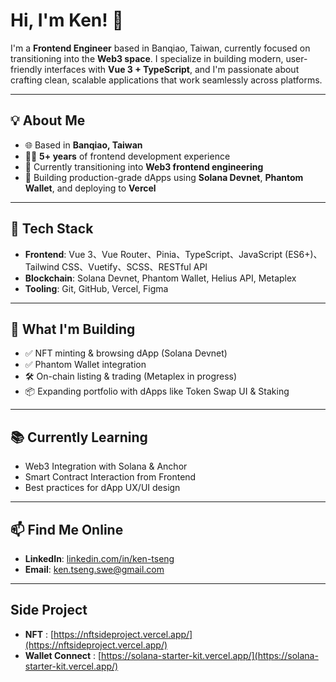# Hi, I'm Ken! 👋

I'm a **Frontend Engineer** based in Banqiao, Taiwan, currently focused on transitioning into the **Web3 space**. I specialize in building modern, user-friendly interfaces with **Vue 3 + TypeScript**, and I'm passionate about crafting clean, scalable applications that work seamlessly across platforms.

---

## 💡 About Me

- 🌐 Based in **Banqiao, Taiwan**
- 🧑‍💻 **5+ years** of frontend development experience
- 🔁 Currently transitioning into **Web3 frontend engineering**
- 🎯 Building production-grade dApps using **Solana Devnet**, **Phantom Wallet**, and deploying to **Vercel**

---

## 🔧 Tech Stack

- **Frontend**: Vue 3、Vue Router、Pinia、TypeScript、JavaScript (ES6+)、Tailwind CSS、Vuetify、SCSS、RESTful API
- **Blockchain**: Solana Devnet, Phantom Wallet, Helius API, Metaplex
- **Tooling**: Git, GitHub, Vercel, Figma

---

## 🚀 What I'm Building

- ✅ NFT minting & browsing dApp (Solana Devnet)
- ✅ Phantom Wallet integration
- 🛠️ On-chain listing & trading (Metaplex in progress)
- 📦 Expanding portfolio with dApps like Token Swap UI & Staking

---

## 📚 Currently Learning

- Web3 Integration with Solana & Anchor
- Smart Contract Interaction from Frontend
- Best practices for dApp UX/UI design

---

## 📫 Find Me Online

- **LinkedIn**: [linkedin.com/in/ken-tseng](https://www.linkedin.com/in/ken-tseng)  
- **Email**: ken.tseng.swe@gmail.com

---

## Side Project
- **NFT** : [https://nftsideproject.vercel.app/](https://nftsideproject.vercel.app/)
- **Wallet Connect** : [https://solana-starter-kit.vercel.app/](https://solana-starter-kit.vercel.app/)
